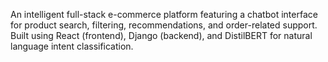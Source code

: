 An intelligent full-stack e-commerce platform featuring a chatbot interface for product search, filtering, recommendations, and order-related support. Built using React (frontend), Django (backend), and DistilBERT for natural language intent classification.
